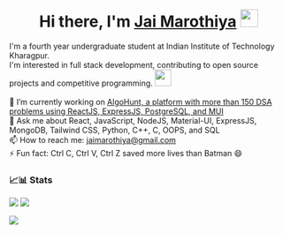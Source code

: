 <h1 align="center">
  Hi there, I'm <a href="https://jai-marothiya.netlify.app/" target="_blank">Jai Marothiya</a>
  <img src="https://github.com/blackcater/blackcater/raw/main/images/Hi.gif" height="32" />
</h1>

I'm a fourth year undergraduate student at Indian Institute of Technology Kharagpur.<br />
I'm interested in full stack development, contributing to open source projects and competitive programming. 
<img src="https://media.giphy.com/media/WUlplcMpOCEmTGBtBW/giphy.gif" width="30">
<br />
<br />
🔭 I’m currently working on [AlgoHunt, a platform with more than 150 DSA problems using ReactJS, ExpressJS, PostgreSQL, and MUI](https://github.com/Jai-Marothiya/algohub)
<br />
💬 Ask me about React, JavaScript, NodeJS, Material-UI, ExpressJS, MongoDB, Tailwind CSS, Python, C++, C, OOPS, and SQL
<br />
📫 How to reach me: jaimarothiya@gmail.com
<br />
⚡ Fun fact: Ctrl C, Ctrl V, Ctrl Z saved more lives than Batman :smile:
<br />

### 📈📊 Stats
<p >
  <img align="" src="http://github-profile-summary-cards.vercel.app/api/cards/stats?username=Jai-Marothiya&theme=radical" />
   <img align="" src="https://github-readme-streak-stats.herokuapp.com?user=Jai-Marothiya&theme=tokyonight" />
</p>

<p>
  <img align ="" src = "https://github-readme-stats.vercel.app/api/top-langs/?username=Jai-Marothiya&layout=compact&theme=radical"/>
</p>
